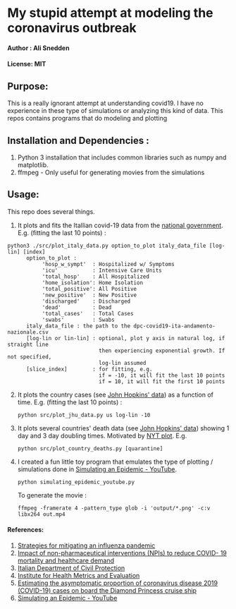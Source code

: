# My stupid attempt at modeling the coronavirus outbreak
#### Author : Ali Snedden
#### License: MIT 
## Purpose:
This is a really ignorant attempt at understanding covid19.  I have no experience in these type of simulations or analyzing this kind of data.  This repos contains programs that do modeling and plotting

## Installation and Dependencies :
1. Python 3 installation that includes common libraries such as numpy and matplotlib.
2. ffmpeg - Only useful for generating movies from the simulations

## Usage:
This repo does several things.
1. It plots and fits the Itallian covid-19 data from the [national government](https://github.com/pcm-dpc/COVID-19.git). E.g. (fitting the last 10 points) : 

```
python3 ./src/plot_italy_data.py option_to_plot italy_data_file [log-lin] [index]
      option_to_plot :
           'hosp_w_sympt'  : Hospitalized w/ Symptoms
           'icu'           : Intensive Care Units
           'total_hosp'    : All Hospitalized
           'home_isolation': Home Isolation
           'total_positive': All Positive
           'new_positive'  : New Positive
           'discharged'    : Discharged
           'dead'          : Dead
           'total_cases'   : Total Cases
           'swabs'         : Swabs
      italy_data_file : the path to the dpc-covid19-ita-andamento-nazionale.csv
      [log-lin or lin-lin] : optional, plot y axis in natural log, if straight line
                             then experiencing exponential growth. If not specified,
                             log-lin assumed
      [slice_index]        : for fitting, e.g.
                             if = -10, it will fit the last 10 points
                             if = 10, it will fit the first 10 points
```


2. It plots the country cases (see [John Hopkins' data](https://github.com/CSSEGISandData/COVID-19/tree/master/csse_covid_19_data/csse_covid_19_time_series)) as a function of time. E.g. (fitting the last 10 points) : 

    `python src/plot_jhu_data.py us log-lin -10`

3. It plots several countries' death data (see [John Hopkins' data](https://github.com/CSSEGISandData/COVID-19/tree/master/csse_covid_19_data/csse_covid_19_time_series)) showing 1 day and 3 day doubling times. Motivated by [NYT plot](https://www.nytimes.com/interactive/2020/03/21/upshot/coronavirus-deaths-by-country.html).  E.g.

    `python src/plot_country_deaths.py [quarantine]`

4. I created a fun little toy program that emulates the type of plotting / simulations done in [Simulating an Epidemic - YouTube](https://www.youtube.com/watch?v=gxAaO2rsdIs). 

    `python simulating_epidemic_youtube.py`

    To generate the movie : 

    `ffmpeg -framerate 4 -pattern_type glob -i 'output/*.png' -c:v libx264 out.mp4`

<!-- 5. Mention Runge-Kutta integration of DE's from OSU/IDE paper -->

#### References:
1. [Strategies for mitigating an influenza pandemic](https://www.nature.com/articles/nature04795#Sec2)
2. [Impact of non-pharmaceutical interventions (NPIs) to reduce COVID- 19 mortality and healthcare demand](https://spiral.imperial.ac.uk:8443/handle/10044/1/77482)
3. [Italian Department of Civil Protection](https://github.com/pcm-dpc/COVID-19.git)
4. [Institute for Health Metrics and Evaluation](https://covid19.healthdata.org/united-states-of-america)
5. [Estimating the asymptomatic proportion of coronavirus disease 2019 (COVID-19) cases on board the Diamond Princess cruise ship](https://www.ncbi.nlm.nih.gov/pmc/articles/PMC7078829/)
6. [Simulating an Epidemic - YouTube](https://www.youtube.com/watch?v=gxAaO2rsdIs)

